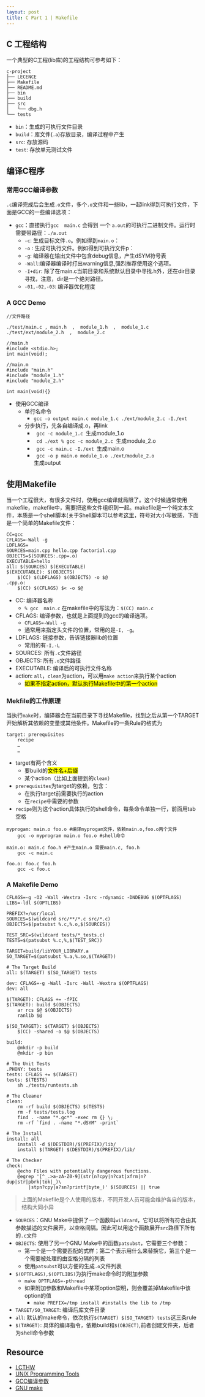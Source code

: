 ```yaml
---
layout: post
title: C Part 1 | Makefile
---
```


## C 工程结构

一个典型的C工程(lib库)的工程结构可参考如下：

```
c-project
├── LECENCE
├── Makefile
├── README.md
├── bin
├── build
├── src
│   └── dbg.h
└── tests
```

- `bin`：生成的可执行文件目录
- `build`：库文件(`.a`)存放目录，编译过程中产生
- `src`: 存放源码
- `test`: 存放单元测试文件

## 编译C程序

### 常用GCC编译参数

`.c`编译完成后会生成`.o`文件，多个`.o`文件和一些lib，一起link得到可执行文件，下面是GCC的一些编译选项：

- `gcc`：直接执行`gcc  main.c` 会得到 一个 `a.out`的可执行二进制文件。运行时需要带路径：`./a.out`
	- `-c`: 生成目标文件`.o`。例如得到`main.o`：
	- `-o` : 生成可执行文件。例如得到可执行文件p：
	- `-g`: 编译器在输出文件中包含debug信息，产生dSYM符号表
	- `-Wall`:编译器编译时打出warning信息,强烈推荐使用这个选项。
	- `-I+dir`: 除了在main.c当前目录和系统默认目录中寻找.h外，还在dir目录寻找，注意，dir是一个绝对路径。
	- `-01,-02,-03`: 编译器优化程度

### A GCC Demo

```
//文件路径

./test/main.c , main.h  ,  module_1.h  ,  module_1.c  
./test/ext/module_2.h  ,  module_2.c

//main.h
#include <stdio.h>;
int main(void);

//main.m
#include "main.h" 
#include "module_1.h"
#include "module_2.h"

int main(void){}
```

- 使用GCC编译
	- 单行名命令
		- `gcc -o output main.c module_1.c ./ext/module_2.c -I./ext`
	- 分步执行，先各自编译成.o，再link
		- <code> gcc -c module_1.c </code>生成module_1.o
		- <code> cd ./ext	% gcc -c module_2.c </code>生成module_2.o
		- <code> gcc -c main.c -I./ext </code>生成main.o
		- <code> gcc -o p main.o module_1.o ./ext/module_2.o </code>生成output


## 使用Makefile

当一个工程很大，有很多文件时，使用gcc编译就局限了。这个时候通常使用makefile，makefile中，需要把这些文件组织到一起。makefile是一个纯文本文件，本质是一个shell脚本(关于Shell脚本可以参考[这里]()，符号对大小写敏感，下面是一个简单的Makefile文件：

```
CC=gcc
CFLAGS=-Wall -g
LDFLAGS=
SOURCES=main.cpp hello.cpp factorial.cpp
OBJECTS=$(SOURCES:.cpp=.o)
EXECUTABLE=hello
all: $(SOURCES) $(EXECUTABLE)
$(EXECUTABLE): $(OBJECTS)
    $(CC) $(LDFLAGS) $(OBJECTS) -o $@
.cpp.o:
    $(CC) $(CFLAGS) $< -o $@
```

- CC: 编译器名称
	- `% gcc  main.c` 在makefile中的写法为：`$(CC) main.c`
- CFLAGS: 编译参数，也就是上面提到的gcc的编译选项。
	- `CFLAGS=-Wall -g`
	- 通常用来指定头文件的位置，常用的是`-I, -g`。
- LDFLAGS: 链接参数，告诉链接器lib的位置
	- 常用的有`-I,-L`
- SOURCES: 所有`.c`文件路径
- OBJECTS: 所有`.o`文件路径
- EXECUTABLE: 编译后的可执行文件名称
- action: `all`，`clean`为action，可以用`make action`来执行某个action
	- <mark>如果不指定action，默认执行Makefile中的第一个action</mark>

### Mekfile的工作原理

当执行`make`时，编译器会在当前目录下寻找Makefile，找到之后从第一个TARGET开始解析其依赖的变量或其他条件。Makefile的一条Rule的格式为

```
target: prerequisites
	recipe
	…
	…
```
- target有两个含义
	- 要build的<mark>文件名+后缀</mark>
	- 某个action（比如上面提到的`clean`）
- `prerequisites`为target的依赖，包含：
	- 在执行target前需要执行的action
	- 在`recipe`中需要的参数
- `recipe`则为这个action具体执行的shell命令，每条命令单独一行，前面用tab空格

```shell
myprogam: main.o foo.o #编译myprogam文件，依赖main.o,foo.o两个文件
    gcc -o myprogram main.o foo.o #shell命令

main.o: main.c foo.h #产生main.o 需要main.c, foo.h
    gcc -c main.c

foo.o: foo.c foo.h
    gcc -c foo.c
```

### A Makefile Demo

```
CFLAGS=-g -O2 -Wall -Wextra -Isrc -rdynamic -DNDEBUG $(OPTFLAGS)
LIBS=-ldl $(OPTLIBS)

PREFIX?=/usr/local
SOURCES=$(wildcard src/**/*.c src/*.c)
OBJECTS=$(patsubst %.c,%.o,$(SOURCES))

TEST_SRC=$(wildcard tests/*_tests.c)
TESTS=$(patsubst %.c,%,$(TEST_SRC))

TARGET=build/libYOUR_LIBRARY.a
SO_TARGET=$(patsubst %.a,%.so,$(TARGET))

# The Target Build
all: $(TARGET) $(SO_TARGET) tests

dev: CFLAGS=-g -Wall -Isrc -Wall -Wextra $(OPTFLAGS)
dev: all

$(TARGET): CFLAGS += -fPIC
$(TARGET): build $(OBJECTS)
	ar rcs $@ $(OBJECTS)
	ranlib $@

$(SO_TARGET): $(TARGET) $(OBJECTS)
	$(CC) -shared -o $@ $(OBJECTS)

build:
	@mkdir -p build
	@mkdir -p bin

# The Unit Tests
.PHONY: tests
tests: CFLAGS += $(TARGET)
tests: $(TESTS)
	sh ./tests/runtests.sh

# The Cleaner
clean:
	rm -rf build $(OBJECTS) $(TESTS)
	rm -f tests/tests.log
	find . -name "*.gc*" -exec rm {} \;
	rm -rf `find . -name "*.dSYM" -print`

# The Install
install: all
	install -d $(DESTDIR)/$(PREFIX)/lib/
	install $(TARGET) $(DESTDIR)/$(PREFIX)/lib/

# The Checker
check:
	@echo Files with potentially dangerous functions.
	@egrep '[^_.>a-zA-Z0-9](str(n?cpy|n?cat|xfrm|n?dup|str|pbrk|tok|_)\
		|stpn?cpy|a?sn?printf|byte_)' $(SOURCES) || true

```

> 上面的Makefile是个人使用的版本，不同开发人员可能会维护各自的版本，结构大同小异

- `SOURCES`：GNU Make中提供了一个函数叫`wildcard`，它可以将所有符合由其参数描述的文件展开，以空格间隔。因此可以用这个函数展开`src`路径下所有的`.c`文件
- `OBJECTS`: 使用了另一个GNU Make中的函数`patsubst`，它需要三个参数：
	- 第一个是一个需要匹配的式样；第二个表示用什么来替换它，第三个是一个需要被处理的由空格分隔的列表
	- 使用`patsubst`可以方便的生成`.o`文件列表
- `$(OPTFLAGS),$(OPTLIBS)`为执行make命令时的附加参数
	- `make OPTFLAGS=-pthread`
	- 如果附加参数和Makefile中某项option崇明，则会覆盖掉Makefile中该option的值
		- `make PREFIX=/tmp install #installs the lib to /tmp`
- `TARGET/SO_TARGET`: 编译后库文件目录
- `all`: 默认的make命令，依次执行`$(TARGET) $(SO_TARGET) tests`这三条rule
- `$(TARGET)`: 具体的编译指令，依赖build和`$(OBJECT)`,前者创建文件夹，后者为shell命令参数



## Resource

- [LCTHW](https://learncodethehardway.org/)
- [UNIX Programming Tools]("http://cslibrary.stanford.edu/107/UnixProgrammingTools.pdf")
- [GCC编译参数](https://gcc.gnu.org/onlinedocs/gcc/Option-Summary.html)
- [GNU make](https://www.gnu.org/software/make/manual/html_node/index.html#SEC_Contents)
